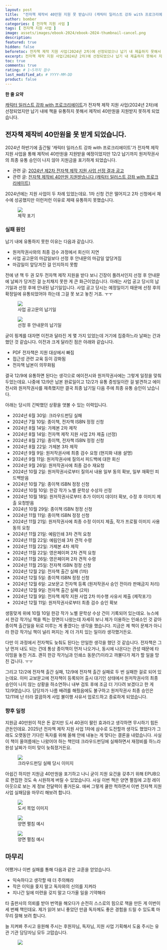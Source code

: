 ```yaml
---
layout: post
title:  "전자책 제작비 40만원 지원 못 받습니다 (캐릭터 일러스트 강좌 with 프로크리에이트)"
author: bomber
categories: [ 전자책 지원 사업 ]
tags: [ 전자책 지원 사업 ]
image: assets/images/ebook-2024/ebook-2024-thumbnail-cancel.png
description: 
featured: true
hidden: false
beforetoc: 전자책 제작 지원 사업(2024년 2차)에 선정되었으나 납기 내 제출하지 못해서 지원받지 못하게 되었습니다.
excerpt: 전자책 제작 지원 사업(2024년 2차)에 선정되었으나 납기 내 제출하지 못해서 지원받지 못하게 되었습니다.
toc: true
comments: true
rating: # 1~5까지 점수
last_modified_at: # YYYY-MM-DD
product: false
---
```


<div class="note">
    <b>한 줄 요약</b>
    <p><a href="https://zzom.io/character-illustration-with-procreate" target="_blank">캐릭터 일러스트 강좌 with 프로크리에이트</a>가 전자책 제작 지원 사업(2024년 2차)에 선정되었지만 납기 내에 책을 유통하지 못해서 제작비 40만원을 지원받지 못하게 되었습니다.</p> 
</div>

## 전자책 제작비 40만원을 못 받게 되었습니다.

2024년 하반기에 출간될 '캐릭터 일러스트 강좌 with 프로크리에이트'가 전자책 제작 지원 사업을 통해 제작비 40만원을 지원받을 예정이었지만 12/2 납기까지 원저작권사의 최종 유통 승인이 나지 않아 지원금을 포기하게 되었습니다.

* 관련 글: <a href="https://baro.kpipa.or.kr/front/cmmnBbs/bbsMng/cmmnBbsView.do?cntntNo=65&pstNo=100" target="_blank">2024년 제2차 전자책 제작 지원 사업 선정 결과 공고</a>
* 관련 글: <a href="{{ site.baseurl }}/ebook-2024" target="_blank">전자책 제작비 40만원 지원받습니다 (캐릭터 일러스트 강좌 with 프로크리에이트)</a>

2024년에는 지원 사업이 두 차례 있었는데요. 1차 신청 건은 떨어지고 2차 신청에서 재수에 성공했지만 이런저런 이유로 제때 유통하지 못했습니다.


<div class="container">
    <div class="row">
        <div class="col ml-auto">
        <figure>
        <img class="rounded" src="{{ site.baseurl }}/assets/images/ebook-2024/3.png" alter="">
        <figcaption>제작 포기</figcaption>
        </figure>
        </div>
    </div>
</div>

### 실패 원인

납기 내에 유통하지 못한 이유는 다음과 같습니다.

* 원저작권사와의 최종 검수 과정에서 회신이 지연
* 사업 공고문의 마감일보다 선정 후 안내문의 마감일 앞당겨짐
* 마감일이 앞당겨진 걸 인지하지 못함

전에 낸 책 두 권 모두 전자책 제작 지원을 받다 보니 긴장이 풀려서인지 선정 후 안내문에 날짜가 당겨진 걸 눈치채지 못한 게 큰 화근이었습니다.
아래는 사업 공고 당시의 납기일과 선정 후에 안내된 납기일입니다. 사업 공고 당시는 예정일이기 때문에 선정 후의 확정일에 유통되었어야 하는데 그걸 못 보고 놓친 거죠. ㅜㅜ

<div class="container">
    <div class="row">
        <div class="col ml-auto">
        <figure>
        <img class="rounded" src="{{ site.baseurl }}/assets/images/ebook-2024/announcement-before.png" alter="">
        <figcaption>사업 공고문의 납기일</figcaption>
        </figure>
        </div>
    </div>
    <div class="row">
        <div class="col ml-auto">
        <figure>
        <img class="rounded" src="{{ site.baseurl }}/assets/images/ebook-2024/announcement-after.png" alter="">
        <figcaption>선정 후 안내문의 납기일</figcaption>
        </figure>
        </div>
    </div>    
</div>

굳이 핑계를 대자면 이전과 달라진 게 몇 가지 있었는데 거기에 집중하느라 날짜는 간과했던 것 같습니다.
이전과 크게 달라진 점은 아래와 같습니다. 

* PDF 전자책은 지원 대상에서 빠짐
* 접근성 관련 교육 등이 강화됨
* 전자책 납본이 의무화됨

결국 12/9에 유통하면 된다는 생각으로 에이전시와 원저작권사에는 그렇게 일정을 맞춰두었는데요.
나중에 12/9은 납본 완료일이고 12/2가 유통 증빙일이란 걸 발견하고 에이전시와 원저작권사를 재촉했지만 결국 최종 납기일 다음 주에 최종 유통 승인이 났습니다.

아래는 당시의 긴박했던 상황을 엿볼 수 있는 이력입니다.

* 2024년 6월 30일: 크라우드펀딩 실패
* 2024년 7월 10일: 종이책, 전자책 ISBN 정정 신청
* 2024년 8월 14일: 가제본 2차 제작
* 2024년 8월 14일: 전자책 제작 지원 사업 2차 제출 (선정)
* 2024년 8월 21일: 종이책, 전자책 ISBN 정정 신청
* 2024년 8월 22일: 가제본 3차 제작
* 2024년 9월 9일: 원저작권사에 최종 검수 요청 (현지화 내용 설명)
* 2024년 9월 11일: 원저작권사에 질의서 피드백에 대한 회신
* 2024년 9월 26일: 원저작권사에 최종 검수 재요청
* 2024년 10월 2일: 원저작권사로부터 질의서 내용 일부 동의 확보, 일부 재확인 피드백받음
* 2024년 10월 7일: 종이책 ISBN 정정 신청
* 2024년 10월 10일: 한강 작가 노벨 문학상 수상자 선정
* 2024년 10월 18일: 원저작권사로부터 추가 이미지 데이터 확보, 수정 후 이미지 제출 요청받음
* 2024년 10월 29일: 종이책 ISBN 정정 신청
* 2024년 11월 11일: 종이책 ISBN 정정 신청
* 2024년 11월 21일: 원저작권사에 최종 수정 이미지 제출, 작가 프로필 이미지 사용 동의 요청
* 2024년 11월 21일: 예림인쇄 3차 견적 요청
* 2024년 11월 22일: 예림인쇄 3차 견적 수령
* 2024년 11월 22일: 가제본 4차 제작
* 2024년 11월 22일: 영은페이퍼 2차 견적 요청
* 2024년 11월 26일: 영은페이퍼 2차 견적 수령
* 2024년 11월 25일: 전자책 ISBN 정정 신청
* 2024년 12월 2일: 전자책 출간 실패 (1차)
* 2024년 12월 5일: 종이책 ISBN 정정 신청
* 2024년 12월 6일: 교보문고 전자책 등록 (원저작권사 승인 전이라 판매금지 처리)
* 2024년 12월 9일: 전자책 출간 실패 (2차)
* 2024년 12월 9일: 전자책 제작 지원 사업 2차 미수행 사유서 제출 (제작포기)
* 2024년 12월 11일: 원저작권사로부터 최종 검수 승인 확보

생뚱맞게 위에 10월 10일 한강 작가 노벨 문학상 수상 건이 기록되어 있는데요.
뉴스에서 한강 작가님 책을 찍는 장면이 나왔는데 자세히 보니 제가 이용하는 인쇄소인 것 같아 종이책 출간일을 뒤로 미루는 게 좋겠다는 생각을 했습니다.
지금은 제 책이 문제가 아니라 한강 작가님 책이 널리 퍼지는 게 더 가치 있는 일이라 생각했거든요.

다만 이 과정에서 전자책도 늦춰도 된다는 안일한 생각을 했던 것 같습니다. 
전자책은 그냥 먼저 내도 되는 건데 통상 종이책이 먼저 나오거나, 동시에 나온다는 관성 때문에 타이밍을 놓친 거죠.
괜히 한강 작가님과 인쇄소 동문(?)이라고 까불다가 제가 할 일을 망친 겁니다. ㅜㅜ

그리고 12/2에 전자책 출간 실패, 12/9에 전자책 출간 실패로 두 번 실패한 걸로 되어 있는데요.
이미 교보문고에 전자책이 등록되어 출시 대기인 상태에서 원저작권사의 최종 승인이 나지 않는 상황을 하소연하니 내부 검토 후에 조금 더 기다려 보겠다고 한 게 12/9였습니다.
담당자가 나름 배려를 해줬음에도 불구하고 원저작권사 최종 승인은 12/11에 난 터라 깔끔하게 사업 불이행 사유서 업로드하고 종료하게 되었습니다. 

### 향후 일정

지원금 40만원이 적은 돈 같지만 도서 40권이 팔린 효과라고 생각하면 무시하기 힘든 큰돈인데요.
2025년 전자책 제작 지원 사업 1차에 삼수로 도전할까 생각도 했었다가 그래도 오랫동안 기다린 독자를 위해 올해 안에 내놓는 게 맞다는 결론을 내렸습니다. 
사실 이 책이 올여름에는 나왔어야 하는 책인데 크라우드펀딩에 실패하면서 재정비를 하느라 완성 날짜가 이미 맞이 늦춰졌거든요. 

<div class="container">
    <div class="row">
        <div class="col ml-auto">
        <figure>
        <a href="https://tumblbug.com/zzom-procreate" target="_blank">
        <img class="rounded" src="{{ site.baseurl }}/assets/images/ebook-2024/crowdfunding-failure.png" alter="">
        </a>
        <figcaption>크라우드펀딩 실패 당시 이미지</figcaption>
        </figure>
        </div>
    </div>
</div>

아쉽긴 하지만 지원금 40만원을 포기하고 나니 굳이 지원 요건을 갖추기 위해 EPUB으로 편집한 것도 속 시원하게 버릴 수 있었습니다.
사실 이번 책은 양면 펼침에 고정 레이아웃으로 보는 게 정보 전달력이 좋거든요. 애써 그렇게 쿨한 척하면서 이번 전자책 지원 사업 실패담을 마무리 해보려 합니다.

<div class="container">
    <div class="row">
        <div class="col ml-auto">
        <figure>
        <a href="https://zzom.io/character-illustration-with-procreate/" target="_blank">
        <img class="rounded" src="{{ site.baseurl }}/assets/images/products/deep-blizzard-procreate/mockup (procreate).png" alter="">
        </a>
        <figcaption>도서 목업 이미지</figcaption>
        </figure>
        </div>
    </div>
    <div class="row">
        <div class="col ml-auto">
        <figure>
        <img class="rounded" src="{{ site.baseurl }}/assets/images/ebook-2024/procreate-text-v2.3-paper (spread)_044p.png" alter="">
        <figcaption>양면 펼침 예시</figcaption>
        </figure>
        </div>
    </div>
    <div class="row">
        <div class="col ml-auto">
        <figure>
        <img class="rounded" src="{{ site.baseurl }}/assets/images/ebook-2024/procreate-text-v2.3-paper (spread)_106p.png" alter="">
        <figcaption>양면 펼침 예시</figcaption>
        </figure>
        </div>
    </div>
</div>



## 마무리
어쨌거나 이번 실패를 통해 다음과 같은 교훈을 얻었습니다.

* 익숙하다고 생각할 때 더 주의해라
* 작은 이익을 좇지 말고 독자와의 신의를 지켜라
* 지나간 일에 미련을 갖지 말고 다가올 일을 기약해라

타 출판사의 의뢰를 받아 번역을 해오다가 순전히 스스로의 힘으로 책을 만든 게 이번이 세 번째 책인데요. 
제가 읽어 보니 좋았던 만큼 독자께도 좋은 경험을 드릴 수 있도록 마무리 잘해 보려 합니다.

늘 지켜봐 주시고 응원해 주시는 후원자님, 독자님, 지원 사업 기획해서 도움 주시는 유관 기관 담당자님 모두 고맙습니다.

<figure>
<img class="medium" src="{{ site.baseurl }}/assets/images/zzom-banner.jpg" alter="present">
</figure>